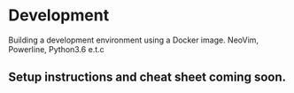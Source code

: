 # Development
Building a development environment using a Docker image.   NeoVim, Powerline, Python3.6 e.t.c

## Setup instructions and cheat sheet coming soon.

